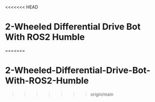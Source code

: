 <<<<<<< HEAD
# 2-Wheeled Differential Drive Bot With ROS2 Humble
=======
# 2-Wheeled-Differential-Drive-Bot-With-ROS2-Humble
>>>>>>> origin/main
